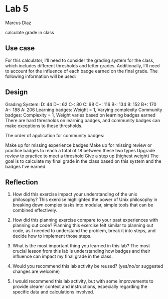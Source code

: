 # Lab 5 
Marcus Diaz
<!-- one sentence/phrase about what your tool does -->
calculate grade in class
<!-- collaborator if applicable -->

## Use case
For this calculator, I'll need to consider the grading system for the class, which includes different thresholds and letter grades. Additionally, I'll need to account for the influence of each badge earned on the final grade. The following information will be used:

## Design
Grading System:
D: 44
D+: 62
C-: 80
C: 98
C+: 116
B-: 134
B: 152
B+: 170
A-: 188
A: 206
Learning badges: Weight = 1, Varying complexity
Community badges: Complexity = 1, Weight varies based on learning badges earned
There are hard thresholds on learning badges, and community badges can make exceptions to these thresholds.

The order of application for community badges:

Make up for missing experience badges
Make up for missing review or practice badges to reach a total of 18 between these two types
Upgrade review to practice to meet a threshold
Give a step up (highest weight)
The goal is to calculate my final grade in the class based on this system and the badges I've earned.
<!-- write a bash line that shows how you would use your command with existing commands and pipes -->






## Reflection

1. How did this exercise impact your understanding of the unix philosophy?
 This exercise highlighted the power of Unix philosophy in breaking down complex tasks into modular, simple tools that can be combined effectively.

1. How did this planning exercise compare to your past experiences with planning out code? 
  Planning this exercise felt similar to planning out code, as I needed to understand the problem, break it into steps, and decide how to implement those steps.
2.  What is the most important thing you learned in this lab?
   The most crucial lesson from this lab is understanding how badges and their influence can impact my final grade in the class.
1. Would you recommend this lab activity be reused? (yes/no/or suggested changes are welcome)
2. I would recommend this lab activity, but with some improvements to provide clearer context and instructions, especially regarding the specific data and calculations involved.

